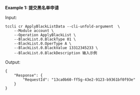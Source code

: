 **Example 1: 提交黑名单申请**



Input: 

```
tccli cr ApplyBlackListData --cli-unfold-argument  \
    --Module account \
    --Operation ApplyBlackList \
    --BlackList.0.BlackType 01 \
    --BlackList.0.OperType A \
    --BlackList.0.BlackValue 13312345233 \
    --BlackList.0.BlackDescription 输入示例
```

Output: 
```
{
    "Response": {
        "RequestId": "13ca0b60-ff5g-43e2-9123-b9361bf0f93e"
    }
}
```

